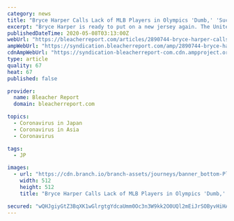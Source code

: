 ```yaml
---
category: news
title: "Bryce Harper Calls Lack of MLB Players in Olympics 'Dumb,' 'Such a Travesty'"
excerpt: "Bryce Harper is ready to put on a new jersey again. The United States jersey, more specifically. The star outfielder for the Philadelphia Phillies went on the Starting 9"
publishedDateTime: 2020-05-08T03:13:00Z
webUrl: "https://bleacherreport.com/articles/2890744-bryce-harper-calls-lack-of-mlb-players-in-olympics-dumb-such-a-travesty"
ampWebUrl: "https://syndication.bleacherreport.com/amp/2890744-bryce-harper-calls-lack-of-mlb-players-in-olympics-dumb-such-a-travesty.amp.html"
cdnAmpWebUrl: "https://syndication-bleacherreport-com.cdn.ampproject.org/c/s/syndication.bleacherreport.com/amp/2890744-bryce-harper-calls-lack-of-mlb-players-in-olympics-dumb-such-a-travesty.amp.html"
type: article
quality: 67
heat: 67
published: false

provider:
  name: Bleacher Report
  domain: bleacherreport.com

topics:
  - Coronavirus in Japan
  - Coronavirus in Asia
  - Coronavirus

tags:
  - JP

images:
  - url: "https://cdn.branch.io/branch-assets/journeys/banner_bottom-PlayStore_App-1505340973220.png"
    width: 512
    height: 512
    title: "Bryce Harper Calls Lack of MLB Players in Olympics 'Dumb,' 'Such a Travesty'"

secured: "wQHJgiyGtZ3BqXK1wGlrgtgYdcaUmm0Oc3n3W9kk2O0UQl2mEiJrSOByvHiHAJ1leovp3O1ykrhkZ8UvT8bsHxxOBRVPACuZpQt31VssVWf4uiTBWPgr5w+oCwjtdpQHYVQ9ikHH5GrzqSrMGcHWNTeuOpKGJVnXZuLcbohHbOZ4MCELQzPD9ZgObPO7JGZXoRiehaLjeQXcHC0u7J5mFnpYBl2bIzoFiSIqSszXtYBt7O5PjyFW5/9NbT/gz5yYDaBiexIC5zp6OMpMNCXIOXO3CAEvDfwl3QjPbkRy57X5IdA0Pr4R2qGmWDgPfDf2;5NES6tnCpNsDfN7tDPwPRw=="
---
```


